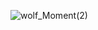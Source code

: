 ![wolf_Moment(2)](https://user-images.githubusercontent.com/79927312/110344574-4c340900-8036-11eb-9722-2065d23ed62c.jpg)
